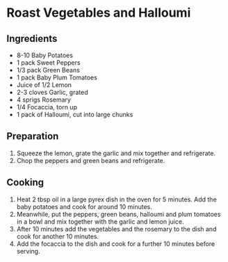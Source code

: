# Roast Vegetables and Halloumi

## Ingredients

- 8-10 Baby Potatoes
- 1 pack Sweet Peppers
- 1/3 pack Green Beans
- 1 pack Baby Plum Tomatoes
- Juice of 1/2 Lemon
- 2-3 cloves Garlic, grated
- 4 sprigs Rosemary
- 1/4 Focaccia, torn up
- 1 pack of Halloumi, cut into large chunks

## Preparation

1. Squeeze the lemon, grate the garlic and mix together and refrigerate.
2. Chop the peppers and green beans and refrigerate.

## Cooking

1. Heat 2 tbsp oil in a large pyrex dish in the oven for 5 minutes. Add the baby
   potatoes and cook for around 10 minutes.
2. Meanwhile, put the peppers, green beans, halloumi and plum tomatoes in a bowl
   and mix together with the garlic and lemon juice.
3. After 10 minutes add the vegetables and the rosemary to the dish and cook for
   another 10 minutes.
4. Add the focaccia to the dish and cook for a further 10 minutes before
   serving.

